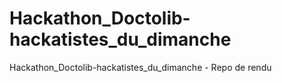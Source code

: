 # Hackathon_Doctolib-hackatistes_du_dimanche
Hackathon_Doctolib-hackatistes_du_dimanche - Repo de rendu
